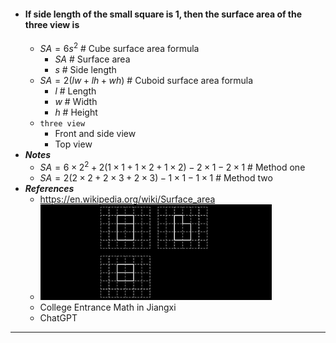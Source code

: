 - #### If side length of the small square is $1$, then the surface area of the three view is
    - $SA=6s^{2}$ # Cube surface area formula
        - $SA$ # Surface area
        - $s$ # Side length
    - $SA=2(lw+lh+wh)$ # Cuboid surface area formula
        - $l$ # Length
        - $w$ # Width
        - $h$ # Height
    - `three view`
        - Front and side view
        - Top view
- ***Notes***
    - $SA=6\times2^{2}+2(1\times1+1\times2+1\times2)-2\times1-2\times1$ # Method one
    - $SA=2(2\times2+2\times3+2\times3)-1\times1-1\times1$ # Method two
- ***References***
    - https://en.wikipedia.org/wiki/Surface_area
    - ![2023-06-22_22-00.png](./assets/2023-06-22_22-00.png)
    - College Entrance Math in Jiangxi
    - ChatGPT
- ---
